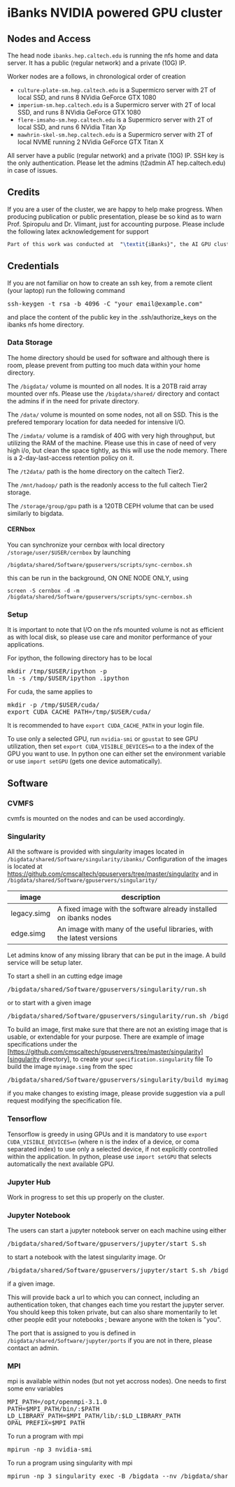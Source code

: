 # iBanks NVIDIA powered GPU cluster

## Nodes and Access

The head node `ibanks.hep.caltech.edu` is running the nfs home and data server.
It has a public (regular network) and a private (10G) IP.

Worker nodes are a follows, in chronological order of creation
* `culture-plate-sm.hep.caltech.edu` is a Supermicro server with 2T of local SSD, and runs 8 NVidia GeForce GTX 1080
* `imperium-sm.hep.caltech.edu` is a Supermicro server with 2T of local SSD, and runs 8 NVidia GeForce GTX 1080
* `flere-imsaho-sm.hep.caltech.edu` is a Supermicro server with 2T of local SSD, and runs 6 NVidia Titan Xp
* `mawhrin-skel-sm.hep.caltech.edu` is a Supermicro server with 2T of local NVME running 2 NVidia GeForce GTX Titan X

All server have a public (regular network) and a private (10G) IP.
SSH key is the only authentication. Please let the admins (t2admin AT hep.caltech.edu) in case of issues.
 
## Credits

If you are a user of the cluster, we are happy to help make progress.
When producing publication or public presentation, please be so kind as to warn Prof. Spiropulu and Dr. Vlimant, just for accounting purpose.
Please include the following latex acknowledgement for support
```latex
Part of this work was conducted at  "\textit{iBanks}", the AI GPU cluster at Caltech. We acknowledge NVIDIA, SuperMicro  and the Kavli Foundation for their support of "\textit{iBanks}".
```

## Credentials

If you are not familiar on how to create an ssh key, from a remote client (your laptop) run the following command
<pre>
ssh-keygen -t rsa -b 4096 -C "your_email@example.com"
</pre>
and place the content of the public key in the .ssh/authorize_keys on the ibanks nfs home directory.

### Data Storage

The home directory should be used for software and although there is room, please prevent from putting too much data within your home directory.

The `/bigdata/` volume is mounted on all nodes. It is a 20TB raid array mounted over nfs. Please use the `/bigdata/shared/` directory and contact the admins if in the need for private directory.

The `/data/` volume is mounted on some nodes, not all on SSD. This is the prefered temporary location for data needed for intensive I/O.

The `/imdata/` volume is a ramdisk of 40G with very high throughput, but utilizing the RAM of the machine. Please use this in case of need of very high i/o, but clean the space tightly, as this will use the node memory. There is a 2-day-last-access retention policy on it.

The `/t2data/` path is the home directory on the caltech Tier2.

The `/mnt/hadoop/` path is the readonly access to the full caltech Tier2 storage.

The `/storage/group/gpu` path is a 120TB CEPH volume that can be used similarly to bigdata.

#### CERNbox

You can synchronize your cernbox with local directory `/storage/user/$USER/cernbox` by launching
```
/bigdata/shared/Software/gpuservers/scripts/sync-cernbox.sh
```
this can be run in the background, ON ONE NODE ONLY, using 
```
screen -S cernbox -d -m /bigdata/shared/Software/gpuservers/scripts/sync-cernbox.sh
```

### Setup

It is important to note that I/O on the nfs mounted volume is not as efficient as with local disk, so please use care and monitor performance of your applications.

For ipython, the following directory has to be local
<pre>
mkdir /tmp/$USER/ipython -p
ln -s /tmp/$USER/ipython .ipython
</pre>

For cuda, the same applies to
<pre>
mkdir -p /tmp/$USER/cuda/
export CUDA_CACHE_PATH=/tmp/$USER/cuda/      
</pre>
It is recommended to have `export CUDA_CACHE_PATH` in your login file.

To use only a selected GPU, run `nvidia-smi` or `gpustat` to see GPU utilization, then set `export CUDA_VISIBLE_DEVICES=n` to a the index of the GPU you want to use.
In python one can either set the environment variable or use `import setGPU` (gets one device automatically).

## Software

### CVMFS

cvmfs is mounted on the nodes and can be used accordingly.

### Singularity

All the software is provided with singularity images located in `/bigdata/shared/Software/singularity/ibanks/`
Configuration of the images is located at https://github.com/cmscaltech/gpuservers/tree/master/singularity and in `/bigdata/shared/Software/gpuservers/singularity/`

| image | description |
|-------|-------------|
| legacy.simg | A fixed image with the software already installed on ibanks nodes |
| edge.simg | An image with many of the useful libraries, with the latest versions | 

Let admins know of any missing library that can be put in the image. A build service will be setup later.


To start a shell in an cutting edge image
<pre>
/bigdata/shared/Software/gpuservers/singularity/run.sh
</pre>
or to start with a given image
<pre>
/bigdata/shared/Software/gpuservers/singularity/run.sh /bigdata/shared/Software/singularity/ibanks/legacy.simg 
</pre>

To build an image, first make sure that there are not an existing image that is usable, or extendable for your purpose. There are example of image specifications under the [https://github.com/cmscaltech/gpuservers/tree/master/singularity][singularity directory], to create your `specification.singularity` file
To build the image `myimage.simg` from the spec
<pre>
/bigdata/shared/Software/gpuservers/singularity/build myimage.simg specification.singularity
</pre>
if you make changes to existing image, please provide suggestion via a pull request modifying the specification file.

### Tensorflow

Tensorflow is greedy in using GPUs and it is mandatory to use `export CUDA_VISIBLE_DEVICES=n` (where n is the index of a device, or coma separated index) to use only a selected device, if not explicitly controlled within the application.
In python, please use `import setGPU` that selects automatically the next available GPU.

### Jupyter Hub

Work in progress to set this up properly on the cluster.

### Jupyter Notebook

The users can start a jupyter notebook server on each machine using either

<pre>
/bigdata/shared/Software/gpuservers/jupyter/start_S.sh
</pre>
 
 to start a notebook with the latest singularity image. Or 

<pre>
/bigdata/shared/Software/gpuservers/jupyter/start_S.sh /bigdata/shared/Software/singularity/ibanks/legacy.simg
</pre>
if a given image.

This will provide back a url to which you can connect, including an authentication token, that changes each time you restart the jupyter server. You should keep this token private, but can also share momentarily to let other people edit your notebooks ; beware anyone with the token is "you".

The port that is assigned to you is defined in `/bigdata/shared/Software/jupyter/ports` if you are not in there, please contact an admin.

### MPI

mpi is available within nodes (but not yet accross nodes). One needs to first some env variables
<pre>
MPI_PATH=/opt/openmpi-3.1.0
PATH=$MPI_PATH/bin/:$PATH
LD_LIBRARY_PATH=$MPI_PATH/lib/:$LD_LIBRARY_PATH
OPAL_PREFIX=$MPI_PATH
</pre>

To run a program with mpi
<pre>
mpirun -np 3 nvidia-smi
</pre>

To run a program using singularity with mpi
<pre>
mpirun -np 3 singularity exec -B /bigdata --nv /bigdata/shared/Software/singularity/ibanks/edge-n.simg python3 /bigdata/shared/Software/mpi/mpi4py-examples/03-scatter-gather
</pre>

